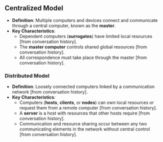 ## Centralized Model

*  **Definition**: Multiple computers and devices connect and communicate through a central computer, known as the **master**.
*  **Key Characteristics**:
    *   Dependent computers (**surrogates**) have limited local resources [from conversation history].
    *   The **master computer** controls shared global resources [from conversation history].
    *   All correspondence must take place through the master [from conversation history].

### Distributed Model

*   **Definition**: Loosely connected computers linked by a communication network [from conversation history].
*   **Key Characteristics**:
    *   Computers (**hosts**, **clients**, or **nodes**) can own local resources or request them from a remote computer [from conversation history].
    *   A **server** is a host with resources that other hosts require [from conversation history].
    *   Communication and resource sharing occur between any two communicating elements in the network without central control [from conversation history].
```